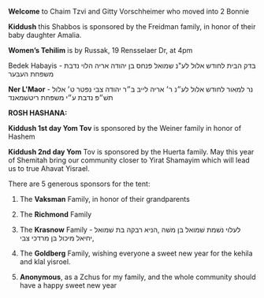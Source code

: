 **Welcome** to Chaim Tzvi and Gitty Vorschheimer who moved into 2 Bonnie

**Kiddush** this Shabbos is sponsored by the Freidman family, in honor of their baby daughter Amalia.

**Women’s Tehilim** is by Russak, 19 Rensselaer Dr, at 4pm

Bedek Habayis - בּדק הבית לחודש אלול
לע"נ שמואל פּנחס בּן יהודה אריה הלוי
נדבת משפּחת העבּער

**Ner L'Maor** - נר למאור לחודש אלול
לע״נ ר׳ אריה לייבּ בּ״ר יהודה צבי
נפּטר ט׳ אלול תשׁ״פּ
נדבת ע״י משפּחת ריטשׁמאנד

**ROSH HASHANA:**

**Kiddush 1st day Yom Tov** is sponsored by the Weiner family in honor of Hashem

**Kiddush 2nd day Yom** Tov is sponsored by the Huerta family. May this year of Shemitah bring our community closer to Yirat Shamayim which will lead us to true Ahavat Yisrael. 

There are 5 generous sponsors for the tent:

1) The **Vaksman** Family, in honor of their grandparents 

2) The **Richmond** Family

3) The **Krasnow** Family - לעלוי נשׁמת שׁמואל בּן משׁה ,הניא רבקה בּת שׁמואל ,יחיאל מיכול בּן מרדכי צבי

4) The **Goldberg** Family, wishing everyone a sweet new year for the kehila and klal yisroel. 

5) **Anonymous**, as a Zchus for my family, and the whole community should have a happy sweet new year
